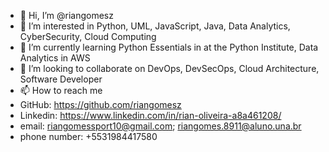- 👋 Hi, I’m @riangomesz
- 👀 I’m interested in Python, UML, JavaScript, Java, Data Analytics, CyberSecurity, Cloud Computing
- 🌱 I’m currently learning Python Essentials in at the Python Institute, Data Analytics in AWS
- 💞️ I’m looking to collaborate on DevOps, DevSecOps, Cloud Architecture, Software Developer
- 📫 How to reach me 
- GitHub: https://github.com/riangomesz
- Linkedin: https://www.linkedin.com/in/rian-oliveira-a8a461208/
- email: riangomessport10@gmail.com; riangomes.8911@aluno.una.br
- phone number: +5531984417580
<!---
riangomesz/riangomesz is a ✨ special ✨ repository because its `README.md` (this file) appears on your GitHub profile.
You can click the Preview link to take a look at your changes.
--->
